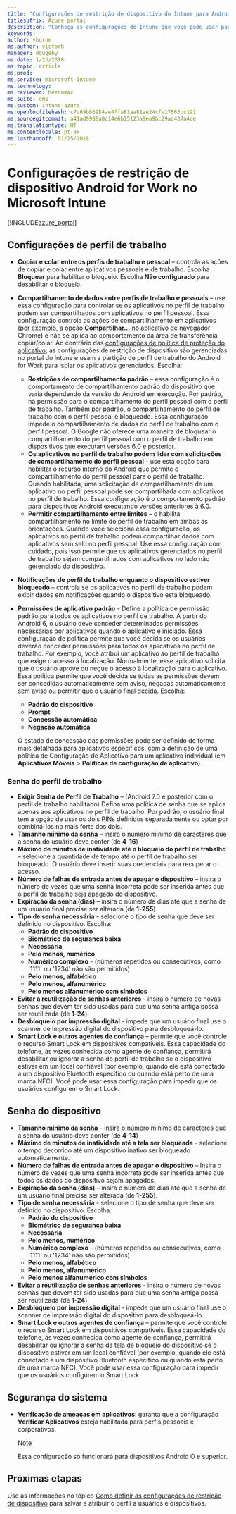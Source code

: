 ```yaml
---
title: "Configurações de restrição de dispositivo do Intune para Android for Work"
titlesuffix: Azure portal
description: "Conheça as configurações do Intune que você pode usar para controlar as configurações e as funcionalidades do dispositivo em dispositivos Android for Work."
keywords: 
author: vhorne
ms.author: victorh
manager: dougeby
ms.date: 1/23/2018
ms.topic: article
ms.prod: 
ms.service: microsoft-intune
ms.technology: 
ms.reviewer: heenamac
ms.suite: ems
ms.custom: intune-azure
ms.openlocfilehash: c7c69bb3984ae4ffa81aa81ae24cfe17663bc191
ms.sourcegitcommit: a41ad9988a8c14e6b15123a9ea9bc29ac437a4ce
ms.translationtype: HT
ms.contentlocale: pt-BR
ms.lasthandoff: 01/25/2018
---
```

# <a name="android-for-work-device-restriction-settings-in-microsoft-intune"></a>Configurações de restrição de dispositivo Android for Work no Microsoft Intune

[!INCLUDE[azure_portal](./includes/azure_portal.md)]

## <a name="work-profile-settings"></a>Configurações de perfil de trabalho
-   **Copiar e colar entre os perfis de trabalho e pessoal** – controla as ações de copiar e colar entre aplicativos pessoais e de trabalho. Escolha **Bloquear** para habilitar o bloqueio. Escolha **Não configurado** para desabilitar o bloqueio.
- **Compartilhamento de dados entre perfis de trabalho e pessoais** – use essa configuração para controlar se os aplicativos no perfil de trabalho podem ser compartilhados com aplicativos no perfil pessoal. Essa configuração controla as ações de compartilhamento em aplicativos (por exemplo, a opção **Compartilhar...** no aplicativo de navegador Chrome) e não se aplica ao comportamento da área de transferência copiar/colar. Ao contrário das [configurações de política de proteção do aplicativo](https://docs.microsoft.com/intune-classic/deploy-use/protect-app-data-using-mobile-app-management-policies-with-microsoft-intune), as configurações de restrição de dispositivo são gerenciadas no portal do Intune e usam a partição de perfil de trabalho do Android for Work para isolar os aplicativos gerenciados. Escolha:
    - **Restrições de compartilhamento padrão** – essa configuração é o comportamento de compartilhamento padrão do dispositivo que varia dependendo da versão do Android em execução. Por padrão, há permissão para o compartilhamento do perfil pessoal com o perfil de trabalho. Também por padrão, o compartilhamento do perfil de trabalho com o perfil pessoal é bloqueado. Essa configuração impede o compartilhamento de dados do perfil de trabalho com o perfil pessoal. O Google não oferece uma maneira de bloquear o compartilhamento do perfil pessoal com o perfil de trabalho em dispositivos que executam versões 6.0 e posterior.   
    - **Os aplicativos no perfil de trabalho podem lidar com solicitações de compartilhamento do perfil pessoal** - use esta opção para habilitar o recurso interno do Android que permite o compartilhamento do perfil pessoal para o perfil de trabalho. Quando habilitada, uma solicitação de compartilhamento de um aplicativo no perfil pessoal pode ser compartilhada com aplicativos no perfil de trabalho. Essa configuração é o comportamento padrão para dispositivos Android executando versões anteriores à 6.0.
    - **Permitir compartilhamento entre limites** – o habilita compartilhamento no limite do perfil de trabalho em ambas as orientações. Quando você seleciona essa configuração, os aplicativos no perfil de trabalho podem compartilhar dados com aplicativos sem selo no perfil pessoal. Use essa configuração com cuidado, pois isso permite que os aplicativos gerenciados no perfil de trabalho sejam compartilhados com aplicativos no lado não gerenciado do dispositivo.

-   **Notificações de perfil de trabalho enquanto o dispositivo estiver bloqueado** – controla se os aplicativos no perfil de trabalho podem exibir dados em notificações quando o dispositivo está bloqueado.
-   **Permissões de aplicativo padrão** - Define a política de permissão padrão para todos os aplicativos no perfil de trabalho. A partir do Android 6, o usuário deve conceder determinadas permissões necessárias por aplicativos quando o aplicativo é iniciado. Essa configuração de política permite que você decida se os usuários deverão conceder permissões para todos os aplicativos no perfil de trabalho. Por exemplo, você atribui um aplicativo ao perfil de trabalho que exige o acesso à localização. Normalmente, esse aplicativo solicita que o usuário aprove ou negue o acesso à localização para o aplicativo. Essa política permite que você decida se todas as permissões devem ser concedidas automaticamente sem aviso, negadas automaticamente sem aviso ou permitir que o usuário final decida. Escolha:
    -   **Padrão do dispositivo**
    -   **Prompt**
    -   **Concessão automática**
    -   **Negação automática**

    O estado de concessão das permissões pode ser definido de forma mais detalhada para aplicativos específicos, com a definição de uma política de Configuração de Aplicativo para um aplicativo individual (em **Aplicativos Móveis** > **Políticas de configuração de aplicativo**).

### <a name="work-profile-password"></a>Senha do perfil de trabalho
- **Exigir Senha de Perfil de Trabalho** – (Android 7.0 e posterior com o perfil de trabalho habilitado) Defina uma política de senha que se aplica apenas aos aplicativos no perfil de trabalho. Por padrão, o usuário final tem a opção de usar os dois PINs definidos separadamente ou optar por combiná-los no mais forte dos dois.
- **Tamanho mínimo da senha** – insira o número mínimo de caracteres que a senha do usuário deve conter (de **4**-**16**)
- **Máximo de minutos de inatividade até o bloqueio do perfil de trabalho** – selecione a quantidade de tempo até o perfil de trabalho ser bloqueado. O usuário deve inserir suas credenciais para recuperar o acesso.
- **Número de falhas de entrada antes de apagar o dispositivo** – insira o número de vezes que uma senha incorreta pode ser inserida antes que o perfil de trabalho seja apagado do dispositivo.
- **Expiração da senha (dias)** – insira o número de dias até que a senha de um usuário final precise ser alterada (de **1**-**255**).
- **Tipo de senha necessária** - selecione o tipo de senha que deve ser definido no dispositivo. Escolha:
    - **Padrão do dispositivo**
    - **Biométrico de segurança baixa**
    - **Necessária**
    - **Pelo menos, numérico**
    - **Numérico complexo** - (números repetidos ou consecutivos, como '1111' ou '1234' não são permitidos)
    - **Pelo menos, alfabético**
    - **Pelo menos, alfanumérico**
    - **Pelo menos alfanumérico com símbolos**
- **Evitar a reutilização de senhas anteriores** - insira o número de novas senhas que devem ter sido usadas para que uma senha antiga possa ser reutilizada (de **1**-**24**).
- **Desbloqueio por impressão digital** - impede que um usuário final use o scanner de impressão digital do dispositivo para desbloqueá-lo.
- **Smart Lock e outros agentes de confiança** – permite que você controle o recurso Smart Lock em dispositivos compatíveis. Essa capacidade do telefone, às vezes conhecida como agente de confiança, permitirá desabilitar ou ignorar a senha do perfil de trabalho se o dispositivo estiver em um local confiável (por exemplo, quando ele está conectado a um dispositivo Bluetooth específico ou quando está perto de uma marca NFC). Você pode usar essa configuração para impedir que os usuários configurem o Smart Lock.

## <a name="device-password"></a>Senha do dispositivo

- **Tamanho mínimo da senha** - insira o número mínimo de caracteres que a senha do usuário deve conter (de **4**-**14**)
- **Máximo de minutos de inatividade até a tela ser bloqueada** - selecione o tempo decorrido até um dispositivo inativo ser bloqueado automaticamente.
- **Número de falhas de entrada antes de apagar o dispositivo** – Insira o número de vezes que uma senha incorreta pode ser inserida antes que todos os dados do dispositivo sejam apagados.
- **Expiração da senha (dias)** – insira o número de dias até que a senha de um usuário final precise ser alterada (de **1**-**255**).
- **Tipo de senha necessária** - selecione o tipo de senha que deve ser definido no dispositivo. Escolha:
    - **Padrão do dispositivo**
    - **Biométrico de segurança baixa**
    - **Necessária**
    - **Pelo menos, numérico**
    - **Numérico complexo** - (números repetidos ou consecutivos, como '1111' ou '1234' não são permitidos)
    - **Pelo menos, alfabético**
    - **Pelo menos, alfanumérico**
    - **Pelo menos alfanumérico com símbolos**
- **Evitar a reutilização de senhas anteriores** - insira o número de novas senhas que devem ter sido usadas para que uma senha antiga possa ser reutilizada (de **1**-**24**).
- **Desbloqueio por impressão digital** - impede que um usuário final use o scanner de impressão digital do dispositivo para desbloqueá-lo.
- **Smart Lock e outros agentes de confiança** – permite que você controle o recurso Smart Lock em dispositivos compatíveis. Essa capacidade do telefone, às vezes conhecida como agente de confiança, permitirá desabilitar ou ignorar a senha da tela de bloqueio do dispositivo se o dispositivo estiver em um local confiável (por exemplo, quando ele está conectado a um dispositivo Bluetooth específico ou quando está perto de uma marca NFC). Você pode usar essa configuração para impedir que os usuários configurem o Smart Lock.

## <a name="system-security"></a>Segurança do sistema

 - **Verificação de ameaças em aplicativos**: garanta que a configuração **Verificar Aplicativos** esteja habilitada para perfis pessoais e corporativos.

   > [!Note]  
   > Essa configuração só funcionará para dispositivos Android O e superior. 

## <a name="next-steps"></a>Próximas etapas

Use as informações no tópico [Como definir as configurações de restrição de dispositivo](device-restrictions-configure.md) para salvar e atribuir o perfil a usuários e dispositivos.
